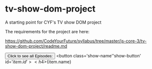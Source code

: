 # tv-show-dom-project

A starting point for CYF's TV show DOM project

The requirements for the project are here:

https://github.com/CodeYourFuture/syllabus/tree/master/js-core-3/tv-show-dom-project/readme.md

 <button class='show-button' id='${item.id}'>Click to see all Episodes:</button>
 <button class='show-name''show-button' id='${item.id}'><h4>${item.name}</h4></button>